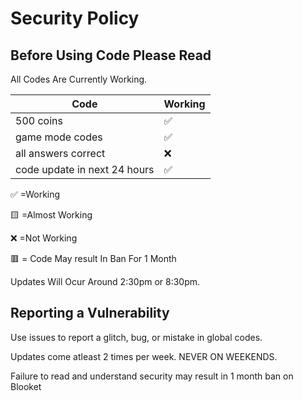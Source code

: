 # Security Policy

## Before Using Code Please Read

All Codes Are Currently Working.

| Code |   Working        |
| ------- | ------------------ |
| 500 coins  | ✅ |
| game mode codes  |:white_check_mark:   |
| all answers correct  |:x:|
| code update in next 24 hours  | ✅ 

:white_check_mark:    =Working


:yellow_square:       =Almost Working


:x:                   =Not Working  


🟥                   = Code May result In Ban For 1 Month



Updates Will Ocur Around 2:30pm or 8:30pm.

## Reporting a Vulnerability

Use issues to report a glitch, bug, or mistake in global codes.

Updates come atleast 2 times per week. NEVER ON WEEKENDS.



Failure to read and understand security may result in 1 month ban on Blooket
